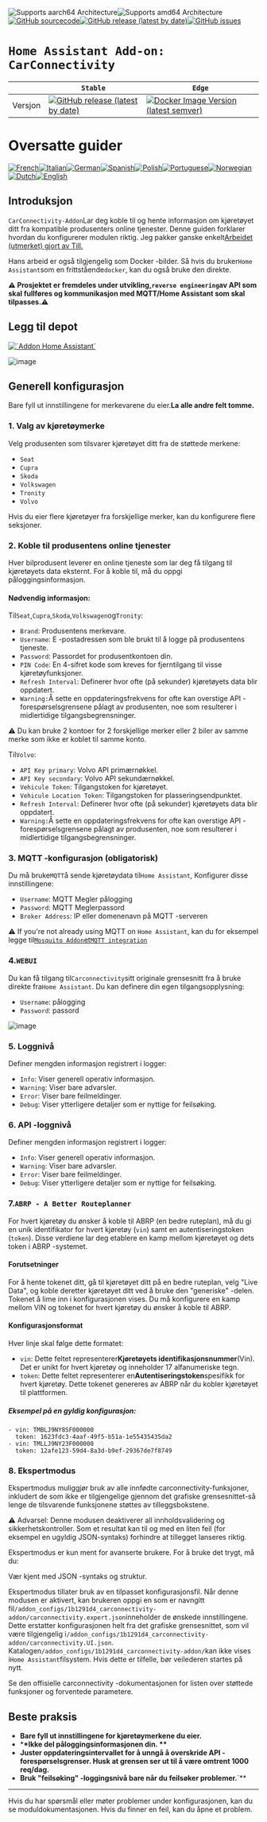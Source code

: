 ![Supports aarch64 Architecture][aarch64-shield]![Supports amd64 Architecture][amd64-shield][![GitHub sourcecode](https://img.shields.io/badge/Source-GitHub-green)](https://github.com/Pulpyyyy/carconnectivity-addon/)[![GitHub release (latest by date)](https://img.shields.io/github/v/release/Pulpyyyy/carconnectivity-addon)](https://github.com/Pulpyyyy/carconnectivity-addon/releases/latest)[![GitHub issues](https://img.shields.io/github/issues/Pulpyyyy/carconnectivity-addon)](https://github.com/Pulpyyyy/carconnectivity-addon/issues)

[aarch64-shield]: https://img.shields.io/badge/aarch64-yes-green.svg

[amd64-shield]: https://img.shields.io/badge/amd64-yes-green.svg

# `Home Assistant Add-on: CarConnectivity`

|         | `Stable`                                                                                                                                                                                                     | `Edge`                                                                                                                                                                                                                                                          |
| ------- | ------------------------------------------------------------------------------------------------------------------------------------------------------------------------------------------------------------ | --------------------------------------------------------------------------------------------------------------------------------------------------------------------------------------------------------------------------------------------------------------- |
| Versjon | [![GitHub release (latest by date)](https://img.shields.io/docker/v/pulpyyyy/carconnectivity-addon-amd64?&sort=date&label=&style=for-the-badge)](https://github.com/pulpyyyy/carconnectivity-addon/releases) | [![Docker Image Version (latest semver)](https://img.shields.io/docker/v/pulpyyyy/carconnectivity-addon-edge-amd64?&sort=date&label=&style=for-the-badge)](https://github.com/Pulpyyyy/carconnectivity-addon/blob/main/carconnectivity-addon-edge/CHANGELOG.md) |

# Oversatte guider

[![French](https://raw.githubusercontent.com/Pulpyyyy/carconnectivity-addon/refs/heads/main/.github/img/FR.svg)](https://github.com/Pulpyyyy/carconnectivity-addon/blob/main/README.fr.md)[![Italian](https://raw.githubusercontent.com/Pulpyyyy/carconnectivity-addon/refs/heads/main/.github/img/IT.svg)](https://github.com/Pulpyyyy/carconnectivity-addon/blob/main/README.it.md)[![German](https://raw.githubusercontent.com/Pulpyyyy/carconnectivity-addon/refs/heads/main/.github/img/DE.svg)](https://github.com/Pulpyyyy/carconnectivity-addon/blob/main/README.de.md)[![Spanish](https://raw.githubusercontent.com/Pulpyyyy/carconnectivity-addon/refs/heads/main/.github/img/ES.svg)](https://github.com/Pulpyyyy/carconnectivity-addon/blob/main/README.es.md)[![Polish](https://raw.githubusercontent.com/Pulpyyyy/carconnectivity-addon/refs/heads/main/.github/img/PL.svg)](https://github.com/Pulpyyyy/carconnectivity-addon/blob/main/README.pl.md)[![Portuguese](https://raw.githubusercontent.com/Pulpyyyy/carconnectivity-addon/refs/heads/main/.github/img/PT.svg)](https://github.com/Pulpyyyy/carconnectivity-addon/blob/main/README.pt.md)[![Norwegian](https://raw.githubusercontent.com/Pulpyyyy/carconnectivity-addon/refs/heads/main/.github/img/NO.svg)](https://github.com/Pulpyyyy/carconnectivity-addon/blob/main/README.no.md)[![Dutch](https://raw.githubusercontent.com/Pulpyyyy/carconnectivity-addon/refs/heads/main/.github/img/NL.svg)](https://github.com/Pulpyyyy/carconnectivity-addon/blob/main/README.nl.md)[![English](https://raw.githubusercontent.com/Pulpyyyy/carconnectivity-addon/refs/heads/main/.github/img/US.svg)](https://github.com/Pulpyyyy/carconnectivity-addon/blob/main/README.md)

## Introduksjon

`CarConnectivity-Addon`Lar deg koble til og hente informasjon om kjøretøyet ditt fra kompatible produsenters online tjenester. Denne guiden forklarer hvordan du konfigurerer modulen riktig.
Jeg pakker ganske enkelt[Arbeidet (utmerket) gjort av Till.](https://github.com/tillsteinbach/CarConnectivity)

Hans arbeid er også tilgjengelig som Docker -bilder. Så hvis du bruker`Home Assistant`som en frittstående`docker`, kan du også bruke den direkte.

**⚠ Prosjektet er fremdeles under utvikling,`reverse engineering`av API som skal fullføres og kommunikasjon med MQTT/Home Assistant som skal tilpasses.⚠**

## Legg til depot

[![\`Addon Home Assistant\`](https://raw.githubusercontent.com/Pulpyyyy/carconnectivity-addon/refs/heads/main/.github/img/addon-ha.svg)](https://my.home-assistant.io/redirect/supervisor_add_addon_repository/?repository_url=https%3A%2F%2Fgithub.com%2FPulpyyyy%2Fcarconnectivity-addon)

![image](https://raw.githubusercontent.com/Pulpyyyy/carconnectivity-addon/refs/heads/main/img/mqtt_device.png)

## Generell konfigurasjon

Bare fyll ut innstillingene for merkevarene du eier.**La alle andre felt tomme.**

### 1. Valg av kjøretøymerke

Velg produsenten som tilsvarer kjøretøyet ditt fra de støttede merkene:

-   `Seat`
-   `Cupra`
-   `Skoda`
-   `Volkswagen`
-   `Tronity`
-   `Volvo`

Hvis du eier flere kjøretøyer fra forskjellige merker, kan du konfigurere flere seksjoner.

### 2. Koble til produsentens online tjenester

Hver bilprodusent leverer en online tjeneste som lar deg få tilgang til kjøretøyets data eksternt. For å koble til, må du oppgi påloggingsinformasjon.

#### Nødvendig informasjon:

Til`Seat`,`Cupra`,`Skoda`,`Volkswagen`og`Tronity`:

-   `Brand`: Produsentens merkevare.
-   `Username`: E -postadressen som ble brukt til å logge på produsentens tjeneste.
-   `Password`: Passordet for produsentkontoen din.
-   `PIN Code`: En 4-sifret kode som kreves for fjerntilgang til visse kjøretøyfunksjoner.
-   `Refresh Interval`: Definerer hvor ofte (på sekunder) kjøretøyets data blir oppdatert.
-   `Warning:`Å sette en oppdateringsfrekvens for ofte kan overstige API -forespørselsgrensene pålagt av produsenten, noe som resulterer i midlertidige tilgangsbegrensninger.

⚠ Du kan bruke 2 kontoer for 2 forskjellige merker eller 2 biler av samme merke som ikke er koblet til samme konto.

Til`Volvo`:

-   `API Key primary`: Volvo API primærnøkkel.
-   `API Key secondary`: Volvo API sekundærnøkkel.
-   `Vehicule Token`: Tilgangstoken for kjøretøyet.
-   `Vehicule Location Token`: Tilgangstoken for plasseringsendpunktet.
-   `Refresh Interval`: Definerer hvor ofte (på sekunder) kjøretøyets data blir oppdatert.
-   `Warning:`Å sette en oppdateringsfrekvens for ofte kan overstige API -forespørselsgrensene pålagt av produsenten, noe som resulterer i midlertidige tilgangsbegrensninger.

### 3. MQTT -konfigurasjon (obligatorisk)

Du må bruke`MQTT`å sende kjøretøydata til`Home Assistant`, Konfigurer disse innstillingene:

-   `Username`: MQTT Megler pålogging
-   `Password`: MQTT Meglerpassord
-   `Broker Address`: IP eller domenenavn på MQTT -serveren

⚠️ If you're not already using MQTT on `Home Assistant`, kan du for eksempel legge til[`Mosquito Addon`et`MQTT integration`](https://www.home-assistant.io/integrations/mqtt)

### 4.`WEBUI`

Du kan få tilgang til`Carconnectivity`sitt originale grensesnitt fra å bruke direkte fra`Home Assistant`.
Du kan definere din egen tilgangsopplysning:

-   `Username`: pålogging
-   `Password`: passord

![image](https://raw.githubusercontent.com/Pulpyyyy/carconnectivity-addon/refs/heads/main/img/webui.png)

### 5. Loggnivå

Definer mengden informasjon registrert i logger:

-   `Info`: Viser generell operativ informasjon.
-   `Warning`: Viser bare advarsler.
-   `Error`: Viser bare feilmeldinger.
-   `Debug`: Viser ytterligere detaljer som er nyttige for feilsøking.

### 6. API -loggnivå

Definer mengden informasjon registrert i logger:

-   `Info`: Viser generell operativ informasjon.
-   `Warning`: Viser bare advarsler.
-   `Error`: Viser bare feilmeldinger.
-   `Debug`: Viser ytterligere detaljer som er nyttige for feilsøking.

### 7.`ABRP - A Better Routeplanner`

For hvert kjøretøy du ønsker å koble til ABRP (en bedre ruteplan), må du gi en unik identifikator for hvert kjøretøy (`vin`) samt en autentiseringstoken (`token`). Disse verdiene lar deg etablere en kamp mellom kjøretøyet og dets token i ABRP -systemet.

#### Forutsetninger

For å hente tokenet ditt, gå til kjøretøyet ditt på en bedre ruteplan, velg "Live Data", og koble deretter kjøretøyet ditt ved å bruke den "generiske" -delen. Tokenet å lime inn i konfigurasjonen vises. Du må konfigurere en kamp mellom VIN og tokenet for hvert kjøretøy du ønsker å koble til ABRP.

#### Konfigurasjonsformat

Hver linje skal følge dette formatet:

-   `vin`: Dette feltet representerer**Kjøretøyets identifikasjonsnummer**(Vin). Det er unikt for hvert kjøretøy og inneholder 17 alfanumeriske tegn.
-   `token`: Dette feltet representerer en**Autentiseringstoken**spesifikk for hvert kjøretøy. Dette tokenet genereres av ABRP når du kobler kjøretøyet til plattformen.

##### Eksempel på en gyldig konfigurasjon:

    - vin: TMBLJ9NY8SF000000
      token: 1623fdc3-4aaf-49f5-b51a-1e55435435da2
    - vin: TMLLJ9NY23F000000
      token: 12afe123-59d4-8a3d-b9ef-29367de7f8749

### 8. Ekspertmodus

Ekspertmodus muliggjør bruk av alle innfødte carconnectivity-funksjoner, inkludert de som ikke er tilgjengelige gjennom det grafiske grensesnittet-så lenge de tilsvarende funksjonene støttes av tilleggsbokstene.

⚠ Advarsel:
Denne modusen deaktiverer all innholdsvalidering og sikkerhetskontroller. Som et resultat kan til og med en liten feil (for eksempel en ugyldig JSON-syntaks) forhindre at tillegget lanseres riktig.

Ekspertmodus er kun ment for avanserte brukere.
For å bruke det trygt, må du:

Vær kjent med JSON -syntaks og struktur.

Ekspertmodus tillater bruk av en tilpasset konfigurasjonsfil. Når denne modusen er aktivert, kan brukeren oppgi en som er navngitt fil`/addon_configs/1b1291d4_carconnectivity-addon/carconnectivity.expert.json`inneholder de ønskede innstillingene. Dette erstatter konfigurasjonen helt fra det grafiske grensesnittet, som vil være tilgjengelig i`/addon_configs/1b1291d4_carconnectivity-addon/carconnectivity.UI.json`. Katalogen`/addon_configs/1b1291d4_carconnectivity-addon/`kan ikke vises i`Home Assistant`filsystem. Hvis dette er tilfelle, bør veilederen startes på nytt.

Se den offisielle carconnectivity -dokumentasjonen for listen over støttede funksjoner og forventede parametere.

## Beste praksis

-   **Bare fyll ut innstillingene for kjøretøymerkene du eier.**
-   \***\*Ikke del påloggingsinformasjonen din. \*\***
-   **Juster oppdateringsintervallet for å unngå å overskride API -forespørselsgrenser. Husk at grensen ser ut til å være omtrent 1000 req/dag.**
-   **Bruk "feilsøking" -loggingsnivå bare når du feilsøker problemer.**\`\*\*

* * *

Hvis du har spørsmål eller møter problemer under konfigurasjonen, kan du se moduldokumentasjonen.
Hvis du finner en feil, kan du åpne et problem.
